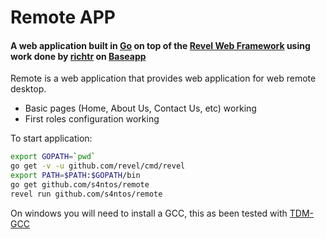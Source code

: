 Remote APP
=======

#### A web application built in [Go](http://golang.org) on top of the [Revel Web Framework](https://revel.github.io) using work done by [richtr](https://github.com/richtr) on  [Baseapp](https://github.com/richtr/baseapp) ####


Remote is a web application that provides web application for web remote desktop.

* Basic pages (Home, About Us, Contact Us, etc) working
* First roles configuration working


To start application:

```bash
export GOPATH=`pwd`
go get -v -u github.com/revel/cmd/revel
export PATH=$PATH:$GOPATH/bin
go get github.com/s4ntos/remote
revel run github.com/s4ntos/remote
```

On windows you will need to install a GCC, this as been tested with [TDM-GCC](http://tdm-gcc.tdragon.net/download)
